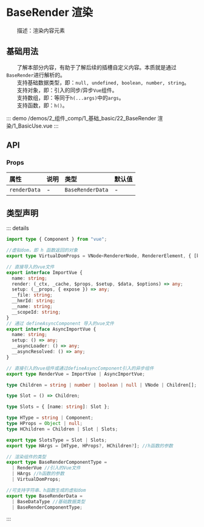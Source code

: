 # BaseRender 渲染

&emsp;&emsp;描述：渲染内容元素
## 基础用法

&emsp;&emsp;了解本部分内容，有助于了解后续的插槽自定义内容。本质就是通过`BaseRender`进行解析的。  
&emsp;&emsp;支持基础数据类型，即：`null, undefined, boolean, number, string`。  
&emsp;&emsp;支持对象，即：引入的同步/异步`Vue`组件。  
&emsp;&emsp;支持数组，即：等同于`h(...args)`中的`args`。  
&emsp;&emsp;支持函数，即：`h()`。

::: demo 
/demos/2_组件_comp/1_基础_basic/22_BaseRender 渲染/1_BasicUse.vue
:::


## API 

### Props

|属性|说明|类型|默认值|
|:---|:---|:---|:---|
|`renderData`|-|`BaseRenderData`|-|


## 类型声明

::: details


``` ts
import type { Component } from "vue";

//虚拟dom，即 h 函数返回的对象
export type VirtualDomProps = VNode<RendererNode, RendererElement, { [key: string]: any }>;

// 直接导入的vue文件
export interface ImportVue {
  name: string;
  render: (_ctx, _cache, $props, $setup, $data, $options) => any;
  setup: (__props, { expose }) => any;
  __file: string;
  __hmrId: string;
  __name: string;
  __scopeId: string;
}
// 通过 defineAsyncComponent 导入的vue文件
export interface AsyncImportVue {
  name: string;
  setup: () => any;
  __asyncLoader: () => any;
  __asyncResolved: () => any;
}

// 直接引入的vue组件或通过defineAsyncComponent引入的异步组件
export type RenderVue = ImportVue | AsyncImportVue;

type Children = string | number | boolean | null | VNode | Children[];

type Slot = () => Children;

type Slots = { [name: string]: Slot };

type HType = string | Component;
type HProps = Object | null;
type HChildren = Children | Slot | Slots;

export type SlotsType = Slot | Slots;
export type HArgs = [HType, HProps?, HChildren?]; //h函数的参数

// 渲染组件的类型
export type BaseRenderComponentType =
  | RenderVue //引入的Vue文件
  | HArgs //h函数的参数
  | VirtualDomProps;

//可支持字符串、h函数生成的虚拟dom
export type BaseRenderData =
  | BaseDataType //基础数据类型
  | BaseRenderComponentType;
```

:::  
